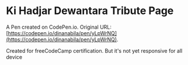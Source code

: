 #  Ki Hadjar Dewantara Tribute Page

A Pen created on CodePen.io. Original URL: [https://codepen.io/dinanabila/pen/yLpWrNQ](https://codepen.io/dinanabila/pen/yLpWrNQ).

Created for freeCodeCamp certification. But it's not yet responsive for all device